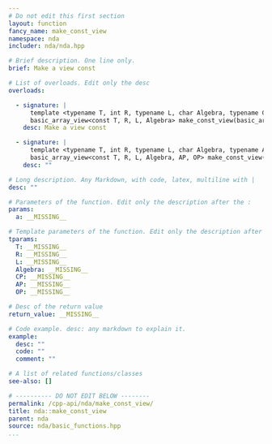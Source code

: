 ```yaml
---
# Do not edit this first section
layout: function
fancy_name: make_const_view
namespace: nda
includer: nda/nda.hpp

# Brief description. One line only.
brief: Make a view const

# List of overloads. Edit only the desc
overloads:

  - signature: |
      template <typename T, int R, typename L, char Algebra, typename CP>
      basic_array_view<const T, R, L, Algebra> make_const_view(basic_array<T, R, L, Algebra, CP> const &a)
    desc: Make a view const

  - signature: |
      template <typename T, int R, typename L, char Algebra, typename AP, typename OP>
      basic_array_view<const T, R, L, Algebra, AP, OP> make_const_view(basic_array_view<T, R, L, Algebra, AP, OP> const &a)
    desc: ""

# Long description. Any Markdown, with code, latex, multiline with |
desc: ""

# Parameters of the function. Edit only the description after the :
params:
  a: __MISSING__

# Template parameters of the function. Edit only the description after the :
tparams:
  T: __MISSING__
  R: __MISSING__
  L: __MISSING__
  Algebra: __MISSING__
  CP: __MISSING__
  AP: __MISSING__
  OP: __MISSING__

# Desc of the return value
return_value: __MISSING__

# Code example. desc: any markdown to explain it.
example:
  desc: ""
  code: ""
  comment: ""

# A list of related functions/classes
see-also: []

# ---------- DO NOT EDIT BELOW --------
permalink: /cpp-api/nda/make_const_view/
title: nda::make_const_view
parent: nda
source: nda/basic_functions.hpp
...
```


